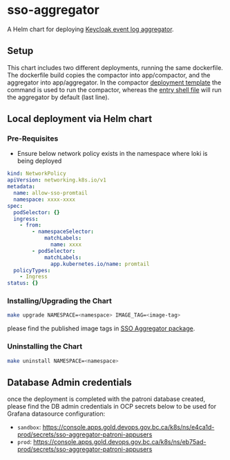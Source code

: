 # sso-aggregator

A Helm chart for deploying [Keycloak event log aggregator](../../aggregator).

## Setup

This chart includes two different deployments, running the same dockerfile. The dockerfile build copies the compactor into app/compactor, and the aggregator into app/aggregator. In the compactor [deployment template](./templates/deployment-compactor.yaml) the command is used to run the compactor, whereas the [entry shell file](../../aggregator/docker-entrypoint.sh) will run the aggregator by default (last line).

## Local deployment via Helm chart

### Pre-Requisites

- Ensure below network policy exists in the namespace where loki is being deployed

```yaml
kind: NetworkPolicy
apiVersion: networking.k8s.io/v1
metadata:
  name: allow-sso-promtail
  namespace: xxxx-xxxx
spec:
  podSelector: {}
  ingress:
    - from:
        - namespaceSelector:
            matchLabels:
              name: xxxx
        - podSelector:
            matchLabels:
              app.kubernetes.io/name: promtail
  policyTypes:
    - Ingress
status: {}
```

### Installing/Upgrading the Chart

```sh
make upgrade NAMESPACE=<namespace> IMAGE_TAG=<image-tag>
```

please find the published image tags in [SSO Aggregator package](https://github.com/bcgov/sso-dashboard/pkgs/container/sso-aggregator).

### Uninstalling the Chart

```sh
make uninstall NAMESPACE=<namespace>
```

## Database Admin credentials

once the deployment is completed with the patroni database created, please find the DB admin credentials in OCP secrets below to be used for Grafana datasource configuration:

- `sandbox`: https://console.apps.gold.devops.gov.bc.ca/k8s/ns/e4ca1d-prod/secrets/sso-aggregator-patroni-appusers
- `prod`: https://console.apps.gold.devops.gov.bc.ca/k8s/ns/eb75ad-prod/secrets/sso-aggregator-patroni-appusers
